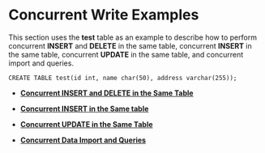 # Concurrent Write Examples<a name="EN-US_TOPIC_0242370302"></a>

This section uses the  **test**  table as an example to describe how to perform concurrent  **INSERT**  and  **DELETE**  in the same table, concurrent  **INSERT**  in the same table, concurrent  **UPDATE**  in the same table, and concurrent import and queries.

```
CREATE TABLE test(id int, name char(50), address varchar(255));
```

-   **[Concurrent INSERT and DELETE in the Same Table](concurrent-insert-and-delete-in-the-same-table.md)**  

-   **[Concurrent INSERT in the Same table](concurrent-insert-in-the-same-table.md)**  

-   **[Concurrent UPDATE in the Same Table](concurrent-update-in-the-same-table.md)**  

-   **[Concurrent Data Import and Queries](concurrent-data-import-and-queries.md)**  


